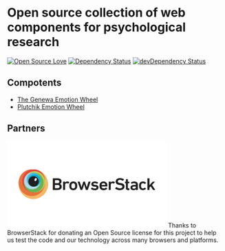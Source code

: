 # Open source collection of web components for psychological research

[![Open Source Love](https://badges.frapsoft.com/os/v1/open-source.svg?v=103)](https://github.com/ellerbrock/open-source-badge/)
[![Dependency Status](https://david-dm.org/kwarpechowski/The-Geneva-Emotion-Wheel/status.svg)](https://david-dm.org/kwarpechowski/The-Geneva-Emotion-Wheel#info=dependencies)
[![devDependency Status](https://david-dm.org/kwarpechowski/The-Geneva-Emotion-Wheel/dev-status.svg)](https://david-dm.org/kwarpechowski/The-Geneva-Emotion-Wheel#info=devDependencies)

## Compotents
* [The Genewa Emotion Wheel](https://github.com/kwarpechowski/Components-for-psychological-research/tree/master/packages/gew)
* [Plutchik Emotion Wheel](https://github.com/kwarpechowski/Components-for-psychological-research/tree/master/packages/plutchik)

## Partners
[![Browserstack](browserstack-thanks-to.png)](https://www.browserstack.com/)
Thanks to BrowserStack for donating an Open Source license for this project to help us test the code and our technology across many browsers and platforms.
